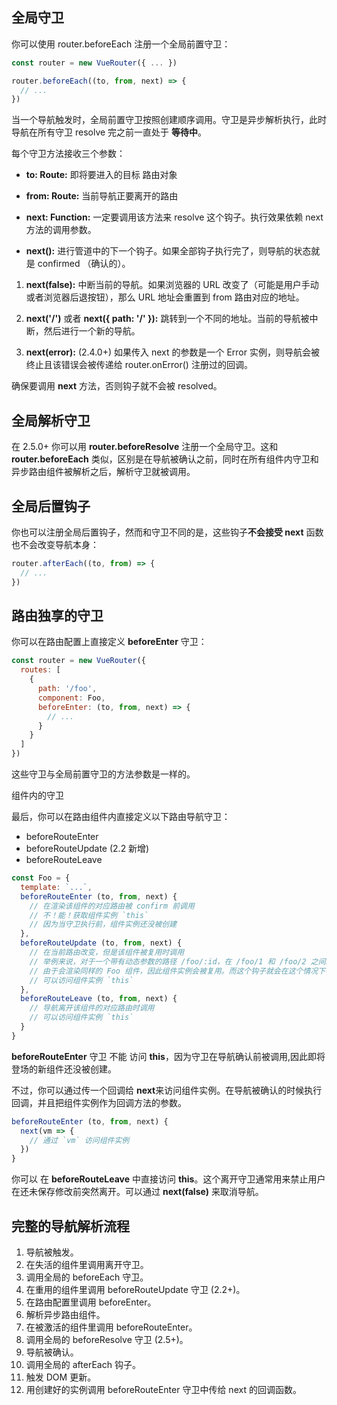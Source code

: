 ## 全局守卫

你可以使用 router.beforeEach 注册一个全局前置守卫：
```javascript
const router = new VueRouter({ ... })

router.beforeEach((to, from, next) => {
  // ...
})
```
当一个导航触发时，全局前置守卫按照创建顺序调用。守卫是异步解析执行，此时导航在所有守卫 resolve 完之前一直处于 **等待中**。

每个守卫方法接收三个参数：

- **to: Route:** 即将要进入的目标 路由对象

- **from: Route:** 当前导航正要离开的路由

- **next: Function:** 一定要调用该方法来 resolve 这个钩子。执行效果依赖 next 方法的调用参数。

- **next():** 进行管道中的下一个钩子。如果全部钩子执行完了，则导航的状态就是 confirmed （确认的）。

 1. **next(false):** 中断当前的导航。如果浏览器的 URL 改变了（可能是用户手动或者浏览器后退按钮），那么 URL 地址会重置到 from 路由对应的地址。

 2. **next('/')** 或者 **next({ path: '/' }):** 跳转到一个不同的地址。当前的导航被中断，然后进行一个新的导航。

 3. **next(error):** (2.4.0+) 如果传入 next 的参数是一个 Error 实例，则导航会被终止且该错误会被传递给 router.onError() 注册过的回调。

确保要调用 **next** 方法，否则钩子就不会被 resolved。

## 全局解析守卫


在 2.5.0+ 你可以用 **router.beforeResolve** 注册一个全局守卫。这和 **router.beforeEach** 类似，区别是在导航被确认之前，同时在所有组件内守卫和异步路由组件被解析之后，解析守卫就被调用。

## 全局后置钩子

你也可以注册全局后置钩子，然而和守卫不同的是，这些钩子**不会接受 next** 函数也不会改变导航本身：
```javascript
router.afterEach((to, from) => {
  // ...
})
```
## 路由独享的守卫

你可以在路由配置上直接定义 **beforeEnter** 守卫：
```javascript
const router = new VueRouter({
  routes: [
    {
      path: '/foo',
      component: Foo,
      beforeEnter: (to, from, next) => {
        // ...
      }
    }
  ]
})
```
这些守卫与全局前置守卫的方法参数是一样的。

组件内的守卫

最后，你可以在路由组件内直接定义以下路由导航守卫：

- beforeRouteEnter
- beforeRouteUpdate (2.2 新增)
- beforeRouteLeave
```javascript
const Foo = {
  template: `...`,
  beforeRouteEnter (to, from, next) {
    // 在渲染该组件的对应路由被 confirm 前调用
    // 不！能！获取组件实例 `this`
    // 因为当守卫执行前，组件实例还没被创建
  },
  beforeRouteUpdate (to, from, next) {
    // 在当前路由改变，但是该组件被复用时调用
    // 举例来说，对于一个带有动态参数的路径 /foo/:id，在 /foo/1 和 /foo/2 之间跳转的时候，
    // 由于会渲染同样的 Foo 组件，因此组件实例会被复用。而这个钩子就会在这个情况下被调用。
    // 可以访问组件实例 `this`
  },
  beforeRouteLeave (to, from, next) {
    // 导航离开该组件的对应路由时调用
    // 可以访问组件实例 `this`
  }
}
```
**beforeRouteEnter** 守卫 不能 访问 **this**，因为守卫在导航确认前被调用,因此即将登场的新组件还没被创建。

不过，你可以通过传一个回调给 **next**来访问组件实例。在导航被确认的时候执行回调，并且把组件实例作为回调方法的参数。
```javascript
beforeRouteEnter (to, from, next) {
  next(vm => {
    // 通过 `vm` 访问组件实例
  })
}
```
你可以 在 **beforeRouteLeave** 中直接访问 **this**。这个离开守卫通常用来禁止用户在还未保存修改前突然离开。可以通过 **next(false)** 来取消导航。

## 完整的导航解析流程

1. 导航被触发。
2. 在失活的组件里调用离开守卫。
3. 调用全局的 beforeEach 守卫。
4. 在重用的组件里调用 beforeRouteUpdate 守卫 (2.2+)。
5. 在路由配置里调用 beforeEnter。
6. 解析异步路由组件。
7. 在被激活的组件里调用 beforeRouteEnter。
8. 调用全局的 beforeResolve 守卫 (2.5+)。
9. 导航被确认。
10. 调用全局的 afterEach 钩子。
11. 触发 DOM 更新。
12. 用创建好的实例调用 beforeRouteEnter 守卫中传给 next 的回调函数。